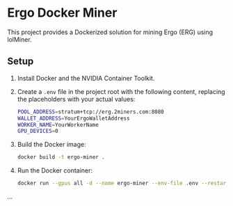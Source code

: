# Ergo Docker Miner

This project provides a Dockerized solution for mining Ergo (ERG) using lolMiner.

## Setup

1. Install Docker and the NVIDIA Container Toolkit.
2. Create a `.env` file in the project root with the following content, replacing the placeholders with your actual values:

   ```bash
   POOL_ADDRESS=stratum+tcp://erg.2miners.com:8080
   WALLET_ADDRESS=YourErgoWalletAddress
   WORKER_NAME=YourWorkerName
   GPU_DEVICES=0
   ```

3. Build the Docker image:

   ```bash
   docker build -t ergo-miner .
   ```

4. Run the Docker container:

   ```bash
   docker run --gpus all -d --name ergo-miner --env-file .env --restart unless-stopped ergo-miner
   ```

...
